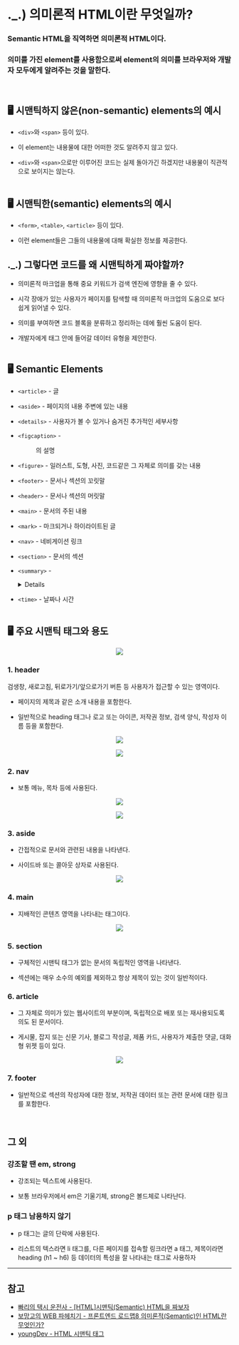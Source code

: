 # ._.) 의미론적 HTML이란 무엇일까?
### Semantic HTML을 직역하면 의미론적 HTML이다.
### 의미를 가진 element를 사용함으로써 element의 의미를 브라우저와 개발자 모두에게 알려주는 것을 말한다.
<br/>

## 🖥 시맨틱하지 않은(non-semantic) elements의 예시
* `<div>`와 `<span>` 등이 있다.

* 이 element는 내용물에 대한 어떠한 것도 알려주지 않고 있다.

* `<div>`와 `<span>`으로만 이루어진 코드는 실제 돌아가긴 하겠지만 내용물이 직관적으로 보이지는 않는다.
<br/><br/>

## 🖥 시맨틱한(semantic) elements의 예시
* `<form>`, `<table>`, `<article>` 등이 있다.

* 이런 element들은 그들의 내용물에 대해 확실한 정보를 제공한다.

## ._.) 그렇다면 코드를 왜 시맨틱하게 짜야할까?
* 의미론적 마크업을 통해 중요 키워드가 검색 엔진에 영향을 줄 수 있다.

* 시각 장애가 있는 사용자가 페이지를 탐색할 때 의미론적 마크업의 도움으로 보다 쉽게 읽어낼 수 있다.

* 의미를 부여하면 코드 블록을 분류하고 정리하는 데에 훨씬 도움이 된다.

* 개발자에게 태그 안에 들어갈 데이터 유형을 제안한다.
<br/><br/>

## 🖥 Semantic Elements
* `<article>` - 글

* `<aside>` - 페이지의 내용 주변에 있는 내용

* `<details>` - 사용자가 볼 수 있거나 숨겨진 추가적인 세부사항

* `<figcaption>` - <figure>의 설명

* `<figure>` - 일러스트, 도형, 사진, 코드같은 그 자체로 의미를 갖는 내용

* `<footer>` - 문서나 섹션의 꼬릿말
  
* `<header>` - 문서나 섹션의 머릿말

* `<main>` - 문서의 주된 내용

* `<mark>` - 마크되거나 하이라이트된 글

* `<nav>` - 네비게이션 링크

* `<section>` - 문서의 섹션

* `<summary>` - <details>를 위한 가시적인 제목

* `<time>` - 날짜나 시간
<br/><br/>
  
## 🖥 주요 시맨틱 태그와 용도
<p align="center">
<img src="../img/semantic.gif">
</p>
  
### __1. header__
검생창, 새로고침, 뒤로가기/앞으로가기 버튼 등 사용자가 접근할 수 있는 영역이다.

  * 페이지의 제목과 같은 소개 내용을 포함한다.

  * 일반적으로 heading 태그나 로고 또는 아이콘, 저작권 정보, 검색 양식, 작성자 이름 등을 포함한다.
  
<p align="center">
<img src="../img/headerEX1.png">
</p>
  
<p align="center">
<img src="../img/headerEX2.png">
</p>
  
### __2. nav__
  * 보통 메뉴, 목차 등에 사용된다.
  
  <p align="center">
<img src="../img/navEX1.png">
</p>
  
  <p align="center">
<img src="../img/navEX2.png">
</p>
  
### __3. aside__
  * 간접적으로 문서와 관련된 내용을 나타낸다.
  
  * 사이드바 또는 콜아웃 상자로 사용된다.
  
<p align="center">
<img src="../img/asideEX1.png">
</p>
  
### __4. main__
  * 지배적인 콘텐츠 영역을 나타내는 태그이다. 
  
<p align="center">
<img src="../img/mainEX1.png">
</p>
  
### __5. section__
  * 구체적인 시맨틱 태그가 없는 문서의 독립적인 영역을 나타낸다.
  
  * 섹션에는 매우 소수의 예외를 제외하고 항상 제목이 있는 것이 일반적이다.
  
### __6. article__
  * 그 자체로 의미가 있는 웹사이트의 부분이며, 독립적으로 배포 또는 재사용되도록 의도 된 문서이다.
  
  * 게시물, 잡지 또는 신문 기사, 블로그 작성글, 제품 카드, 사용자가 제출한 댓글, 대화형 위젯 등이 있다.
  
<p align="center">
<img src="../img/articleEX1.png">
</p>
  
### __7. footer__
  * 일반적으로 섹션의 작성자에 대한 정보, 저작권 데이터 또는 관련 문서에 대한 링크를 포함한다.
<br/>
  
## 그 외
### 강조할 땐 em, strong
  * 강조되는 텍스트에 사용된다.
  
  * 보통 브라우저에서 em은 기울기체, strong은 볼드체로 나타난다.

### p 태그 남용하지 않기
  * p 태그는 글의 단락에 사용된다.
  
  * 리스트의 텍스라면 li 태그를, 다른 페이지를 접속할 링크라면 a 태그, 제목이라면 heading (h1 ~ h6) 등 데이터의 특성을 잘 나타내는 태그로 사용하자
  
***
## 참고
* [빠리의 택시 운전사 - [HTML]시맨틱(Semantic) HTML을 짜보자](https://geonlee.tistory.com/96)
* [보망고의 WEB 파헤치기 - 프론트엔드 로드맵8 의미론적(Semantic)인 HTML란 무엇인가?](https://bomango.tistory.com/14)
* [youngDev - HTML 시맨틱 태그](https://velog.io/@syoung125/%EC%8B%9C%EB%A7%A8%ED%8B%B1-%ED%83%9C%EA%B7%B8-Semantic-Tag-%EC%9E%98-%EC%82%AC%EC%9A%A9%ED%95%98%EA%B8%B0)
